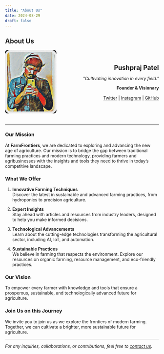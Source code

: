 ```yaml
---
title: "About Us"
date: 2024-08-29
draft: false
---
```


## About Us

<div style="display: flex; align-items: center; margin-bottom: 2rem;">
    <div style="flex: 1; text-align: left;">
        <img src="builder-photo.jpg" alt="Pushpraj Patel" style="max-width: 100%; border-radius: 8px;"> <!-- Replace with actual image path -->
    </div>
    <div style="flex: 2; text-align: right;">
        <h2 style="margin: 0;">Pushpraj Patel</h2> <!-- Replace with actual name -->
        <p><em>"Cultivating innovation in every field."</em></p>
        <p><strong>Founder & Visionary</strong></p>
        <div style="margin-top: 1rem;">
            <a href="https://x.com/FarmFrontiers" target="_blank" rel="noopener noreferrer">Twitter</a> | 
            <a href="https://linkedin.com/in/your_linkedin" target="_blank" rel="noopener noreferrer">Instagram</a> | 
            <a href="https://github.com/your_github" target="_blank" rel="noopener noreferrer">GitHub</a> <!-- Replace with actual links -->
        </div>
    </div>
</div>

---

### Our Mission

At **FarmFrontiers**, we are dedicated to exploring and advancing the new age of agriculture. Our mission is to bridge the gap between traditional farming practices and modern technology, providing farmers and agribusinesses with the insights and tools they need to thrive in today’s competitive landscape.

### What We Offer

1. **Innovative Farming Techniques**  
   Discover the latest in sustainable and advanced farming practices, from hydroponics to precision agriculture.

2. **Expert Insights**  
   Stay ahead with articles and resources from industry leaders, designed to help you make informed decisions.

3. **Technological Advancements**  
   Learn about the cutting-edge technologies transforming the agricultural sector, including AI, IoT, and automation.

4. **Sustainable Practices**  
   We believe in farming that respects the environment. Explore our resources on organic farming, resource management, and eco-friendly practices.

### Our Vision

To empower every farmer with knowledge and tools that ensure a prosperous, sustainable, and technologically advanced future for agriculture.

### Join Us on this Journey

We invite you to join us as we explore the frontiers of modern farming. Together, we can cultivate a brighter, more sustainable future for agriculture.

---

*For any inquiries, collaborations, or contributions, feel free to [contact us](mailto:info@farmfrontiers.com).* <!-- Replace with actual email -->
